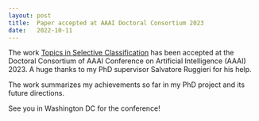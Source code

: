 ```yaml
---
layout: post
title:  Paper accepted at AAAI Doctoral Consortium 2023
date:   2022-10-11
---
```


The work [Topics in Selective Classification](https://ojs.aaai.org/index.php/AAAI/article/view/26925) has been accepted at the Doctoral Consortium of AAAI Conference on Artificial Intelligence (AAAI) 2023.
A huge thanks to my PhD supervisor Salvatore Ruggieri for his help.

The work summarizes my achievements so far in my PhD project and its future directions.

See you in Washington DC for the conference!
